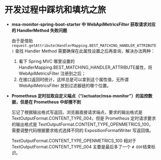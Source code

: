 # 开发过程中踩坑和填坑之旅

+ **msa-monitor-spring-boot-starter 中 WebApiMetricsFilter 获取请求对应的 HandlerMethod 失败问题**

  由于是借助 `request.getAttribute(HandlerMapping.BEST_MATCHING_HANDLER_ATTRIBUTE)` 查找 Handler Method 需要确保在此属性设置之后再查询，解决办法两种：

  1. 看下 Spring MVC 哪里设置的HandlerMapping.BEST_MATCHING_HANDLER_ATTRIBUTE属性，将 WebApiMetricsFilter 注册到之后；
  2. 在接口返回时统计，这样总是可以拿到这个属性值，无所谓 WebApiMetricsFilter 放到过滤器链的哪个位置。

+ **Prometheus 定时拉取自定义端点（“/actuator/msa-monitor”）的监控数据，但是在 Prometheus 中却搜不到**

  忘记了根据输出格式写返回，浏览器直接请求端点，要求的输出格式是 TextOutputFormat.CONTENT_TYPE_004，但是 Prometheus 定时请求要求的输出格式是 TextOutputFormat.CONTENT_TYPE_OPENMETRICS_100，需要调整代码根据要求格式选择不同的 ExpositionFormatWriter 写返回值。

  TextOutputFormat.CONTENT_TYPE_OPENMETRICS_100 相对于 TextOutputFormat.CONTENT_TYPE_004 主要是最后多了一个 `# EOF`结束标识。

